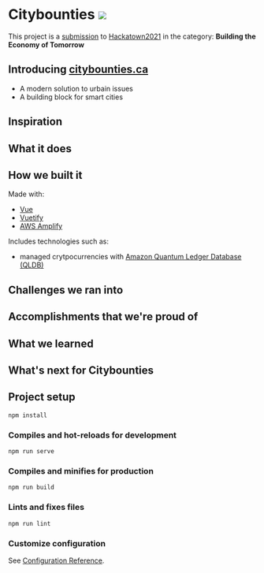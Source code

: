 # Citybounties [![](https://www.citybounties.ca/favicon.ico)](https://www.citybounties.ca/)
This project is a [submission](https://devpost.com/software/citybounties) to [Hackatown2021](https://hackatown-2021.devpost.com/) in the category:
**Building the Economy of Tomorrow**

## Introducing [citybounties.ca](https://www.citybounties.ca/)
* A modern solution to urbain issues
* A building block for smart cities

## Inspiration

## What it does

## How we built it
Made with:
* [Vue](https://vuejs.org/)
* [Vuetify](https://vuetifyjs.com/en/)
* [AWS Amplify](https://aws.amazon.com/amplify/)

Includes technologies such as:
* managed crytpocurrencies with [Amazon Quantum Ledger Database (QLDB)](https://aws.amazon.com/qldb/)

## Challenges we ran into

## Accomplishments that we're proud of

## What we learned

## What's next for Citybounties

## Project setup
```
npm install
```

### Compiles and hot-reloads for development
```
npm run serve
```

### Compiles and minifies for production
```
npm run build
```

### Lints and fixes files
```
npm run lint
```

### Customize configuration
See [Configuration Reference](https://cli.vuejs.org/config/).
